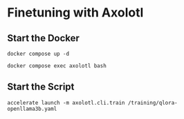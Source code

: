 # Finetuning with Axolotl

## Start the Docker

`docker compose up -d`

`docker compose exec axolotl bash`  

## Start the Script

`accelerate launch -m axolotl.cli.train /training/qlora-openllama3b.yaml`
